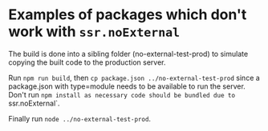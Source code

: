 # Examples of packages which don't work with `ssr.noExternal`

The build is done into a sibling folder (no-external-test-prod) to simulate copying the built code to the production server.

Run `npm run build`, then `cp package.json ../no-external-test-prod` since a package.json with type=module needs to be available to run the server. Don't run `npm install as necessary code should be bundled due to `ssr.noExternal`. 

Finally run `node ../no-external-test-prod`.
